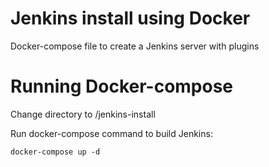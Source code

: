 Jenkins install using Docker
=========

Docker-compose file to create a Jenkins server with plugins


Running Docker-compose
=========

Change directory to /jenkins-install

Run docker-compose command to build Jenkins:
	
	docker-compose up -d







